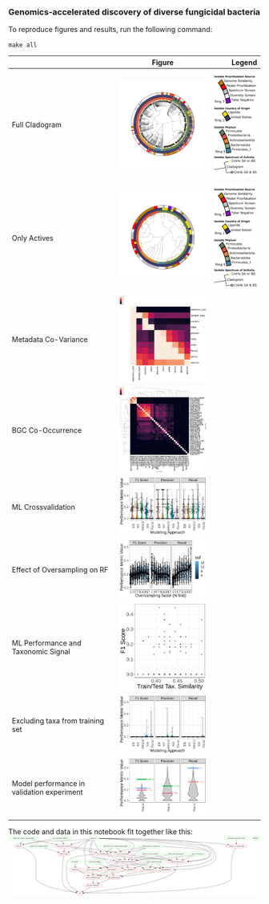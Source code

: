### Genomics-accelerated discovery of diverse fungicidal bacteria

To reproduce figures and results, run the following command:
```
make all
```

|                | Figure        | Legend |
| -------------  |:-------------:|  -----:|
| Full Cladogram | <img src="images/full_cladogram.png" width="300"> | <img src="images/cladogram_legend_actives.png" width="120">  |
| Only Actives   | <img src="images/actives_cladogram.png" width="300"> | <img src="images/cladogram_legend_actives.png" width="120"> |
| Metadata Co-Variance | <img src="images/category_covariance.png" width="300"> |   |
| BGC Co-Occurrence | <img src="images/sa_features_cooccurence.png" width="300"> |   |
| ML Crossvalidation  | <img src="images/model_cv.png" width="300"> |   |
| Effect of Oversampling on RF | <img src="images/supplemental_oversampling_effect_on_model_performance.png" width="300"> |   |
| ML Performance and Taxonomic Signal | <img src="images/tax_correlation.png" width="300"> |   |
| Excluding taxa from training set | <img src="images/tax_exclusion.png" width="300"> |   |
| Model performance in validation experiment | <img src="images/performance_validation.png" width="300"> |   |

The code and data in this notebook fit together like this:
<img src="images/nbflow.png" width="700">
